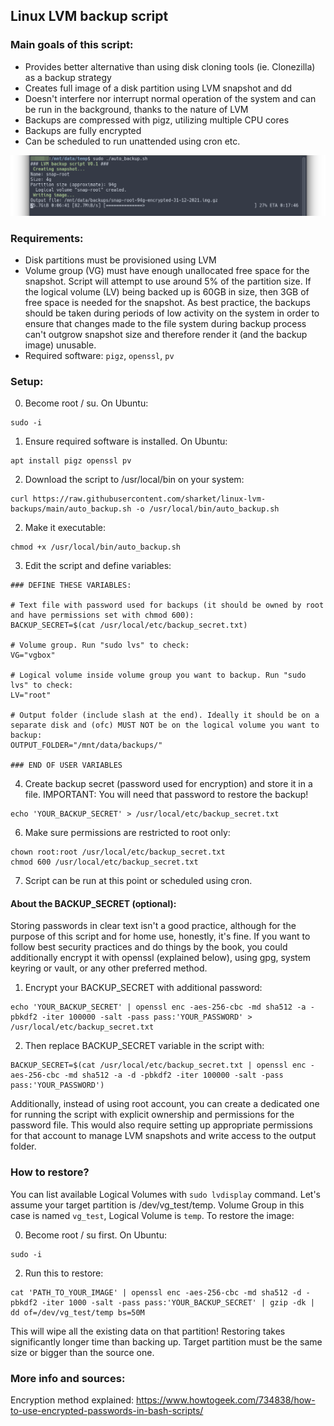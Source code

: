 ## Linux LVM backup script

### Main goals of this script:
* Provides better alternative than using disk cloning tools (ie. Clonezilla) as a backup strategy
* Creates full image of a disk partition using LVM snapshot and dd
* Doesn't interfere nor interrupt normal operation of the system and can be run in the background, thanks to the nature of LVM
* Backups are compressed with pigz, utilizing multiple CPU cores
* Backups are fully encrypted
* Can be scheduled to run unattended using cron etc.

![script_running](misc/backup.png)

### Requirements:
* Disk partitions must be provisioned using LVM
* Volume group (VG) must have enough unallocated free space for the snapshot. Script will attempt to use around 5% of the partition size. If the logical volume (LV) being backed up is 60GB in size, then 3GB of free space is needed for the snapshot. As best practice, the backups should be taken during periods of low activity on the system in order to ensure that changes made to the file system during backup process can't outgrow snapshot size and therefore render it (and the backup image) unusable.
* Required software: `pigz`, `openssl`, `pv`

### Setup:
0. Become root / su. On Ubuntu:
```
sudo -i
```
1. Ensure required software is installed. On Ubuntu:
```
apt install pigz openssl pv
```
2. Download the script to /usr/local/bin on your system:
```
curl https://raw.githubusercontent.com/sharket/linux-lvm-backups/main/auto_backup.sh -o /usr/local/bin/auto_backup.sh
```
2. Make it executable:
```
chmod +x /usr/local/bin/auto_backup.sh
```
3. Edit the script and define variables:
```
### DEFINE THESE VARIABLES:

# Text file with password used for backups (it should be owned by root and have permissions set with chmod 600):
BACKUP_SECRET=$(cat /usr/local/etc/backup_secret.txt)

# Volume group. Run "sudo lvs" to check:
VG="vgbox"

# Logical volume inside volume group you want to backup. Run "sudo lvs" to check:
LV="root"

# Output folder (include slash at the end). Ideally it should be on a separate disk and (ofc) MUST NOT be on the logical volume you want to backup:
OUTPUT_FOLDER="/mnt/data/backups/"

### END OF USER VARIABLES
```
4. Create backup secret (password used for encryption) and store it in a file. IMPORTANT: You will need that password to restore the backup!
```
echo 'YOUR_BACKUP_SECRET' > /usr/local/etc/backup_secret.txt
```
6. Make sure permissions are restricted to root only:
```
chown root:root /usr/local/etc/backup_secret.txt
chmod 600 /usr/local/etc/backup_secret.txt
```
7. Script can be run at this point or scheduled using cron.

#### About the BACKUP_SECRET (optional):
Storing passwords in clear text isn't a good practice, although for the purpose of this script and for home use, honestly, it's fine. If you want to follow best security practices and do things by the book, you could additionally encrypt it with openssl (explained below), using gpg, system keyring or vault, or any other preferred method.

1. Encrypt your BACKUP_SECRET with additional password:
```
echo 'YOUR_BACKUP_SECRET' | openssl enc -aes-256-cbc -md sha512 -a -pbkdf2 -iter 100000 -salt -pass pass:'YOUR_PASSWORD' > /usr/local/etc/backup_secret.txt
```
2. Then replace BACKUP_SECRET variable in the script with:
```
BACKUP_SECRET=$(cat /usr/local/etc/backup_secret.txt | openssl enc -aes-256-cbc -md sha512 -a -d -pbkdf2 -iter 100000 -salt -pass pass:'YOUR_PASSWORD')
```
Additionally, instead of using root account, you can create a dedicated one for running the script with explicit ownership and permissions for the password file. This would also require setting up appropriate permissions for that account to manage LVM snapshots and write access to the output folder.

### How to restore?
You can list available Logical Volumes with `sudo lvdisplay` command. Let's assume your target partition is /dev/vg_test/temp. Volume Group in this case is named `vg_test`, Logical Volume is `temp`. To restore the image:

0. Become root / su first. On Ubuntu:
```
sudo -i
```
2. Run this to restore:
```
cat 'PATH_TO_YOUR_IMAGE' | openssl enc -aes-256-cbc -md sha512 -d -pbkdf2 -iter 1000 -salt -pass pass:'YOUR_BACKUP_SECRET' | gzip -dk | dd of=/dev/vg_test/temp bs=50M
```
This will wipe all the existing data on that partition! Restoring takes significantly longer time than backing up. Target partition must be the same size or bigger than the source one.

### More info and sources:

Encryption method explained: https://www.howtogeek.com/734838/how-to-use-encrypted-passwords-in-bash-scripts/


